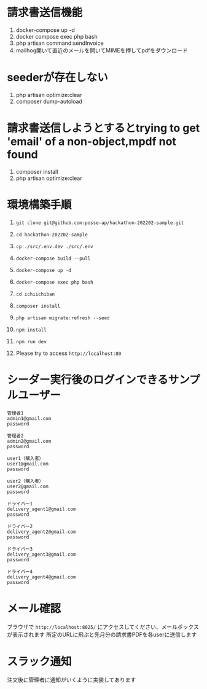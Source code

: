 # 請求書送信機能
1. docker-compose up -d
2. docker compose exec php bash
3. php artisan command:sendInvoice
4. mailhog開いて直近のメールを開いてMIMEを押してpdfをダウンロード

# seederが存在しない
1. php artisan optimize:clear
2. composer dump-autoload

# 請求書送信しようとするとtrying to get 'email' of a non-object,mpdf not found
1. composer install
2. php artisan optimize:clear


# 環境構築手順

1. `git clone git@github.com:posse-ap/hackathon-202202-sample.git`

2. `cd hackathon-202202-sample`

3. `cp ./src/.env.dev ./src/.env`

3. `docker-compose build --pull`

4. `docker-compose up -d`

5. `docker-compose exec php bash`

6. `cd ichiichiban`

7. `composer install`

8. `php artisan migrate:refresh --seed`

9. `npm install`

10. `npm run dev`

11. Please try to access `http://localhost:80`


# シーダー実行後のログインできるサンプルユーザー

```
管理者1
admin1@gmail.com
password

管理者2
admin2@gmail.com
password

user1（購入者）
user1@gmail.com
password

user2（購入者）
user2@gmail.com
password

ドライバー1
delivery_agent1@gmail.com
password

ドライバー2
delivery_agent2@gmail.com
password

ドライバー3
delivery_agent3@gmail.com
password

ドライバー4
delivery_agent4@gmail.com
password
```


# メール確認
ブラウザで `http://localhost:8025/` にアクセスしてください、メールボックスが表示されます
所定のURLに飛ぶと先月分の請求書PDFを各userに送信します

# スラック通知
注文後に管理者に通知がいくように実装してあります
